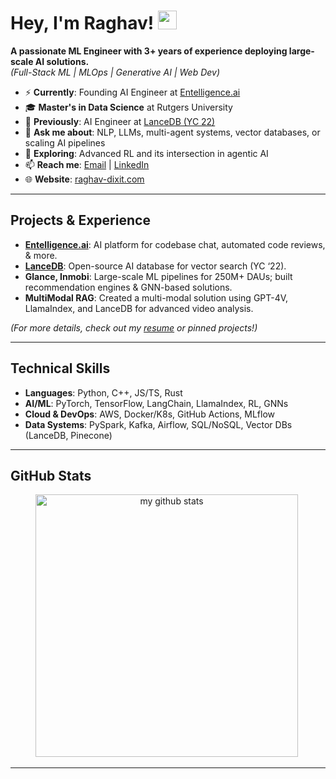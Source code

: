 <!-- Replace "raghavdixit99" everywhere with your actual username -->

# Hey, I'm Raghav! <img src="https://media.giphy.com/media/hvRJCLFzcasrR4ia7z/giphy.gif" width="30px">

**A passionate ML Engineer with 3+ years of experience deploying large-scale AI solutions.**  
*(Full-Stack ML | MLOps | Generative AI | Web Dev)*

- ⚡ **Currently**: Founding AI Engineer at [Entelligence.ai](https://entelligence.ai)
- 🎓 **Master's in Data Science** at Rutgers University
- 🏫 **Previously**: AI Engineer at [LanceDB (YC 22)](https://github.com/lancedb)
- 💬 **Ask me about**: NLP, LLMs, multi-agent systems, vector databases, or scaling AI pipelines
- 🌱 **Exploring**: Advanced RL and its intersection in agentic AI
- 📫 **Reach me**: [Email](mailto:dixitraghav99@gmail.com) | [LinkedIn](https://linkedin.com/in/raghav-dixit)
- 🌐 **Website**: [raghav-dixit.com](https://raghav-dixit.com/)

---

## Projects & Experience

- **[Entelligence.ai](https://entelligence.ai)**: AI platform for codebase chat, automated code reviews, & more.
- **[LanceDB](https://github.com/lancedb)**: Open-source AI database for vector search (YC ‘22).
- **Glance, Inmobi**: Large-scale ML pipelines for 250M+ DAUs; built recommendation engines & GNN-based solutions.
- **MultiModal RAG**: Created a multi-modal solution using GPT-4V, LlamaIndex, and LanceDB for advanced video analysis.

*(For more details, check out my [resume](https://github.com/raghavdixit99/raghavdixit99/blob/main/Raghav_latest_resume_full.pdf) or pinned projects!)*

---

## Technical Skills

- **Languages**: Python, C++, JS/TS, Rust
- **AI/ML**: PyTorch, TensorFlow, LangChain, LlamaIndex, RL, GNNs
- **Cloud & DevOps**: AWS, Docker/K8s, GitHub Actions, MLflow
- **Data Systems**: PySpark, Kafka, Airflow, SQL/NoSQL, Vector DBs (LanceDB, Pinecone)

---

## GitHub Stats

<p align="center">
<img src="https://github-readme-stats.vercel.app/api?username=raghavdixit99&show_icons=true&theme=tokyonight" alt="my github stats" width="420"/>&nbsp;
</p>
</a>

---
